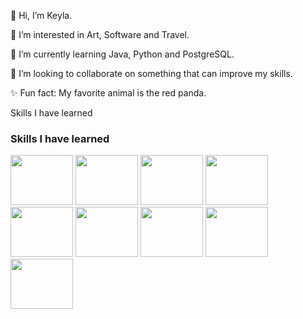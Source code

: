  👋  Hi, I’m Keyla.

 
 👀  I’m interested in Art, Software and Travel.

 
🌱  I’m currently learning Java, Python and PostgreSQL.


💞️  I’m looking to collaborate on something that can improve my skills. 


 ✨  Fun fact: My favorite animal is the red panda. 
 
 

Skills I have learned
### Skills I have learned

<img src="https://github.com/user-attachments/assets/b63dd1ad-2ab4-491a-84e6-8b1559eda46b" width="100" height="80">
<img src="https://github.com/user-attachments/assets/115f4160-40eb-42a3-8dfc-ca6ea821baa9" width="100" height="80">
<img src="https://github.com/user-attachments/assets/17ba3b0f-f16d-4577-90bb-988ee7839c9e" width="100" height="80">
<img src="https://github.com/user-attachments/assets/9a29c7e5-8b7a-4b03-ae30-99aae2169c14" width="100" height="80">
<img src="https://github.com/user-attachments/assets/b25ea6d4-52d8-415d-b1c3-f6ff472fa499" width="100" height="80">
<img src="https://github.com/user-attachments/assets/d7a9f6ee-f4f2-4e1e-9025-6a62824dd949" width="100" height="80">
<img src="https://github.com/user-attachments/assets/10d39fbf-af38-493b-b1da-f7efd2b1cbfc" width="100" height="80">
<img src="https://github.com/user-attachments/assets/9823a91c-46d0-48c6-9a96-7062d2284cfc" width="100" height="80">
<img src="https://github.com/user-attachments/assets/0c8454da-8552-40bc-aa18-321b63e83d54" width="100" height="80">











